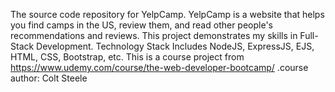 The source code repository for YelpCamp. YelpCamp is a website that helps you find camps in the US, review them, and read other people's recommendations and reviews.
This project demonstrates my skills in Full-Stack Development. Technology Stack Includes NodeJS, ExpressJS, EJS, HTML, CSS, Bootstrap, etc.
This is a course project from
https://www.udemy.com/course/the-web-developer-bootcamp/ .course author: Colt Steele
